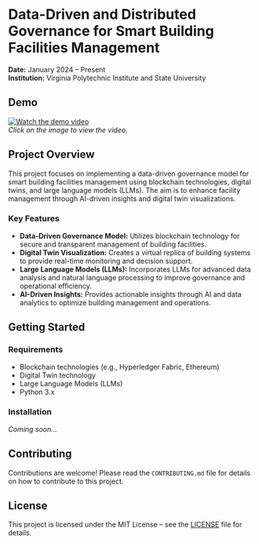 # Data-Driven and Distributed Governance for Smart Building Facilities Management

**Date:** January 2024 – Present  
**Institution:** Virginia Polytechnic Institute and State University

## Demo

[![Watch the demo video](https://img.youtube.com/vi/aH_DdPCd3Rc/0.jpg)](https://www.youtube.com/watch?v=aH_DdPCd3Rc)  
*Click on the image to view the video.*

## Project Overview

This project focuses on implementing a data-driven governance model for smart building facilities management using blockchain technologies, digital twins, and large language models (LLMs). The aim is to enhance facility management through AI-driven insights and digital twin visualizations.

### Key Features

- **Data-Driven Governance Model:** Utilizes blockchain technology for secure and transparent management of building facilities.
- **Digital Twin Visualization:** Creates a virtual replica of building systems to provide real-time monitoring and decision support.
- **Large Language Models (LLMs):** Incorporates LLMs for advanced data analysis and natural language processing to improve governance and operational efficiency.
- **AI-Driven Insights:** Provides actionable insights through AI and data analytics to optimize building management and operations.

## Getting Started

### Requirements

- Blockchain technologies (e.g., Hyperledger Fabric, Ethereum)
- Digital Twin technology
- Large Language Models (LLMs)
- Python 3.x

### Installation

*Coming soon...*

## Contributing

Contributions are welcome! Please read the `CONTRIBUTING.md` file for details on how to contribute to this project.

## License

This project is licensed under the MIT License – see the [LICENSE](LICENSE) file for details.


